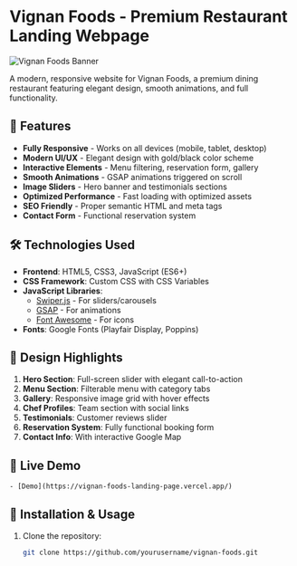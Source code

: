 # Vignan Foods - Premium Restaurant Landing Webpage

![Vignan Foods Banner](https://images.unsplash.com/photo-1517248135467-4c7edcad34c4?ixlib=rb-4.0.3&ixid=M3wxMjA3fDB8MHxwaG90by1wYWdlfHx8fGVufDB8fHx8fA%3D%3D&auto=format&fit=crop&w=1470&q=80)

A modern, responsive website for Vignan Foods, a premium dining restaurant featuring elegant design, smooth animations, and full functionality.

## 🚀 Features

- **Fully Responsive** - Works on all devices (mobile, tablet, desktop)
- **Modern UI/UX** - Elegant design with gold/black color scheme
- **Interactive Elements** - Menu filtering, reservation form, gallery
- **Smooth Animations** - GSAP animations triggered on scroll
- **Image Sliders** - Hero banner and testimonials sections
- **Optimized Performance** - Fast loading with optimized assets
- **SEO Friendly** - Proper semantic HTML and meta tags
- **Contact Form** - Functional reservation system

## 🛠 Technologies Used

- **Frontend**: HTML5, CSS3, JavaScript (ES6+)
- **CSS Framework**: Custom CSS with CSS Variables
- **JavaScript Libraries**:
  - [Swiper.js](https://swiperjs.com/) - For sliders/carousels
  - [GSAP](https://greensock.com/gsap/) - For animations
  - [Font Awesome](https://fontawesome.com/) - For icons
- **Fonts**: Google Fonts (Playfair Display, Poppins)


## 🎨 Design Highlights

1. **Hero Section**: Full-screen slider with elegant call-to-action
2. **Menu Section**: Filterable menu with category tabs
3. **Gallery**: Responsive image grid with hover effects
4. **Chef Profiles**: Team section with social links
5. **Testimonials**: Customer reviews slider
6. **Reservation System**: Fully functional booking form
7. **Contact Info**: With interactive Google Map

## 🚀 Live Demo
    - [Demo](https://vignan-foods-landing-page.vercel.app/)

## 🚀 Installation & Usage

1. Clone the repository:
   ```bash
   git clone https://github.com/yourusername/vignan-foods.git

